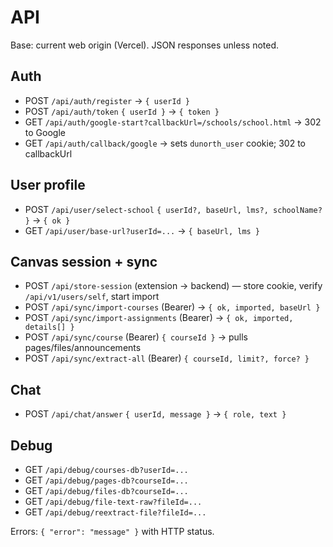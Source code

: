 # API

Base: current web origin (Vercel). JSON responses unless noted.

## Auth
- POST `/api/auth/register` → `{ userId }`
- POST `/api/auth/token` `{ userId }` → `{ token }`
- GET `/api/auth/google-start?callbackUrl=/schools/school.html` → 302 to Google
- GET `/api/auth/callback/google` → sets `dunorth_user` cookie; 302 to callbackUrl

## User profile
- POST `/api/user/select-school` `{ userId?, baseUrl, lms?, schoolName? }` → `{ ok }`
- GET `/api/user/base-url?userId=...` → `{ baseUrl, lms }`

## Canvas session + sync
- POST `/api/store-session` (extension → backend) — store cookie, verify `/api/v1/users/self`, start import
- POST `/api/sync/import-courses` (Bearer) → `{ ok, imported, baseUrl }`
- POST `/api/sync/import-assignments` (Bearer) → `{ ok, imported, details[] }`
- POST `/api/sync/course` (Bearer) `{ courseId }` → pulls pages/files/announcements
- POST `/api/sync/extract-all` (Bearer) `{ courseId, limit?, force? }`

## Chat
- POST `/api/chat/answer` `{ userId, message }` → `{ role, text }`

## Debug
- GET `/api/debug/courses-db?userId=...`
- GET `/api/debug/pages-db?courseId=...`
- GET `/api/debug/files-db?courseId=...`
- GET `/api/debug/file-text-raw?fileId=...`
- GET `/api/debug/reextract-file?fileId=...`

Errors: `{ "error": "message" }` with HTTP status.
